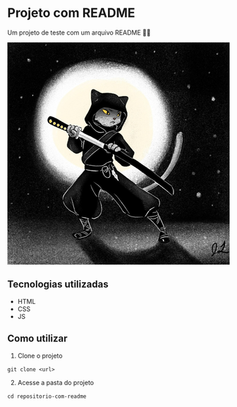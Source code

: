 <!-- # título 1
## título 2
### título 3

olá eu sou um texto -->

# Projeto com README
Um projeto de teste com um arquivo README 🐱‍👤

[<img src="./ninjacat.jpg" alt="imagem de um gato ninja">](https://google.com)

## Tecnologias utilizadas
- HTML
- CSS
- JS

## Como utilizar
1. Clone o projeto
```
git clone <url>
```
2. Acesse a pasta do projeto
```
cd repositorio-com-readme
```

